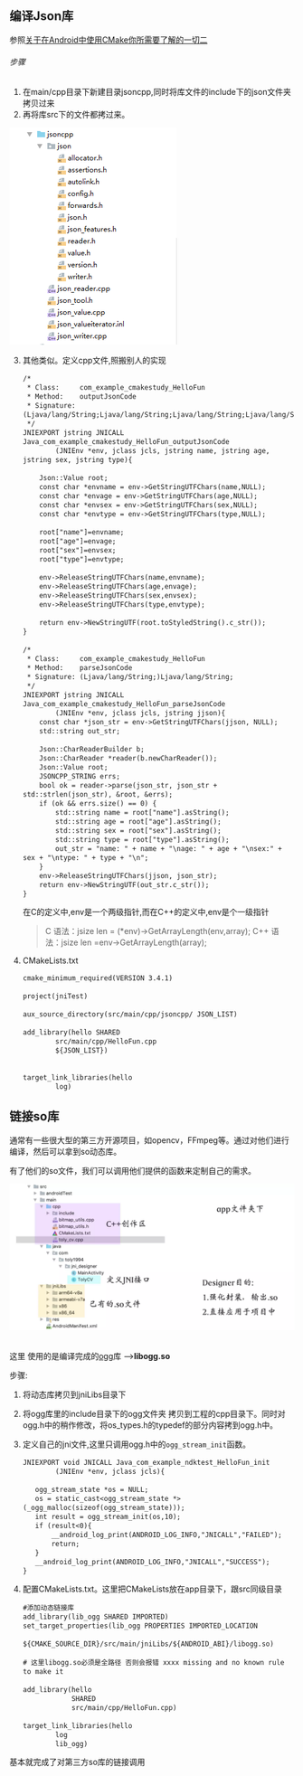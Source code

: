 ## 编译Json库

参照[关于在Android中使用CMake你所需要了解的一切二](https://juejin.im/post/5bb0276be51d450ea52fdb54)



###### 步骤

1. 在main/cpp目录下新建目录jsoncpp,同时将库文件的include下的json文件夹拷贝过来
2. 再将库src下的文件都拷过来。

![1571292570164](image/1571292570164.png)

3. 其他类似。定义cpp文件,照搬别人的实现

   ```
   /*
    * Class:     com_example_cmakestudy_HelloFun
    * Method:    outputJsonCode
    * Signature: (Ljava/lang/String;Ljava/lang/String;Ljava/lang/String;Ljava/lang/String;)Ljava/lang/String;
    */
   JNIEXPORT jstring JNICALL Java_com_example_cmakestudy_HelloFun_outputJsonCode
           (JNIEnv *env, jclass jcls, jstring name, jstring age, jstring sex, jstring type){
   
       Json::Value root;
       const char *envname = env->GetStringUTFChars(name,NULL);
       const char *envage = env->GetStringUTFChars(age,NULL);
       const char *envsex = env->GetStringUTFChars(sex,NULL);
       const char *envtype = env->GetStringUTFChars(type,NULL);
   
       root["name"]=envname;
       root["age"]=envage;
       root["sex"]=envsex;
       root["type"]=envtype;
   
       env->ReleaseStringUTFChars(name,envname);
       env->ReleaseStringUTFChars(age,envage);
       env->ReleaseStringUTFChars(sex,envsex);
       env->ReleaseStringUTFChars(type,envtype);
   
       return env->NewStringUTF(root.toStyledString().c_str());
   }
   
   /*
    * Class:     com_example_cmakestudy_HelloFun
    * Method:    parseJsonCode
    * Signature: (Ljava/lang/String;)Ljava/lang/String;
    */
   JNIEXPORT jstring JNICALL Java_com_example_cmakestudy_HelloFun_parseJsonCode
           (JNIEnv *env, jclass jcls, jstring jjson){
       const char *json_str = env->GetStringUTFChars(jjson, NULL);
       std::string out_str;
   
       Json::CharReaderBuilder b;
       Json::CharReader *reader(b.newCharReader());
       Json::Value root;
       JSONCPP_STRING errs;
       bool ok = reader->parse(json_str, json_str + std::strlen(json_str), &root, &errs);
       if (ok && errs.size() == 0) {
           std::string name = root["name"].asString();
           std::string age = root["age"].asString();
           std::string sex = root["sex"].asString();
           std::string type = root["type"].asString();
           out_str = "name: " + name + "\nage: " + age + "\nsex:" + sex + "\ntype: " + type + "\n";
       }
       env->ReleaseStringUTFChars(jjson, json_str);
       return env->NewStringUTF(out_str.c_str());
   }
   ```

   在C的定义中,env是一个两级指针,而在C++的定义中,env是个一级指针

   > C 语法：jsize len = (*env)->GetArrayLength(env,array);
   > C++ 语法：jsize len =env->GetArrayLength(array);

4. CMakeLists.txt

   ```
   cmake_minimum_required(VERSION 3.4.1)
   
   project(jniTest)
   
   aux_source_directory(src/main/cpp/jsoncpp/ JSON_LIST)
   
   add_library(hello SHARED
           src/main/cpp/HelloFun.cpp
           ${JSON_LIST})
   
   
   target_link_libraries(hello
           log)
   ```



## 链接so库

通常有一些很大型的第三方开源项目，如opencv，FFmpeg等。通过对他们进行编译，然后可以拿到so动态库。

有了他们的so文件，我们可以调用他们提供的函数来定制自己的需求。



![](image/16d9aa955e29aec5.png)

###### 

这里 使用的是编译完成的[ogg](https://github.com/xiph/ogg)库 ——>**libogg.so**

步骤:

1. 将动态库拷贝到jniLibs目录下

2. 将ogg库里的include目录下的ogg文件夹 拷贝到工程的cpp目录下。同时对ogg.h中的稍作修改，将os_types.h的typedef的部分内容拷到ogg.h中。

3. 定义自己的jni文件,这里只调用ogg.h中的`ogg_stream_init`函数。

   ```
   JNIEXPORT void JNICALL Java_com_example_ndktest_HelloFun_init
           (JNIEnv *env, jclass jcls){
      
      ogg_stream_state *os = NULL;
      os = static_cast<ogg_stream_state *>(_ogg_malloc(sizeof(ogg_stream_state)));
      int result = ogg_stream_init(os,10);
      if (result<0){
          __android_log_print(ANDROID_LOG_INFO,"JNICALL","FAILED");
          return;
      }
      __android_log_print(ANDROID_LOG_INFO,"JNICALL","SUCCESS");
   }
   ```

   

4. 配置CMakeLists.txt。这里把CMakeLists放在app目录下，跟src同级目录

   ```
   #添加动态链接库
   add_library(lib_ogg SHARED IMPORTED)
   set_target_properties(lib_ogg PROPERTIES IMPORTED_LOCATION
           ${CMAKE_SOURCE_DIR}/src/main/jniLibs/${ANDROID_ABI}/libogg.so)
           
   # 这里libogg.so必须是全路径 否则会报错 xxxx missing and no known rule to make it        
   
   add_library(hello
               SHARED
               src/main/cpp/HelloFun.cpp)
   
   target_link_libraries(hello
           log
           lib_ogg)
   ```



基本就完成了对第三方so库的链接调用